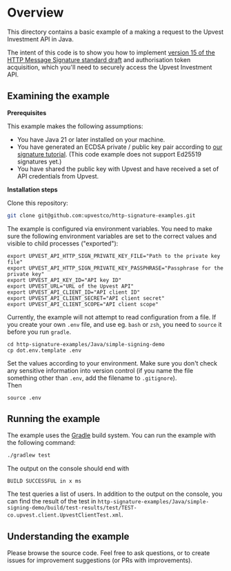 # Overview

This directory contains a basic example of a making a request to the Upvest Investment API in Java.

The intent of this code is to show you how to implement [version 15 of the
HTTP Message Signature standard draft](https://datatracker.ietf.org/doc/html/draft-ietf-httpbis-message-signatures-15)
and authorisation token acquisition, which you'll need to securely access
the Upvest Investment API.


## Examining the example

**Prerequisites**

This example makes the following assumptions:

- You have Java 21 or later installed on your machine.
- You have generated an ECDSA private / public key pair according to
  [our signature tutorial](https://docs.upvest.co/tutorials/implementing_http_signatures_v15#ecdsa).
  (This code example does not support Ed25519 signatures yet.)
- You have shared the public key with Upvest and have
  received a set of API credentials from Upvest.

**Installation steps**

Clone this repository:

```sh
git clone git@github.com:upvestco/http-signature-examples.git
```

The example is configured via environment variables. You need to make sure the following environment variables are set to the correct values and visible to child processes ("exported"):

```
export UPVEST_API_HTTP_SIGN_PRIVATE_KEY_FILE="Path to the private key file"
export UPVEST_API_HTTP_SIGN_PRIVATE_KEY_PASSPHRASE="Passphrase for the private key"
export UPVEST_API_KEY_ID="API key ID"
export UPVEST_URL="URL of the Upvest API"
export UPVEST_API_CLIENT_ID="API client ID"
export UPVEST_API_CLIENT_SECRET="API client secret"
export UPVEST_API_CLIENT_SCOPE="API client scope"
```

Currently, the example will not attempt to read configuration from a file. 
If you create your own `.env` file, and use eg. `bash` or `zsh`, you need to `source` it before you run `gradle`.

```shell
cd http-signature-examples/Java/simple-signing-demo
cp dot.env.template .env
```
Set the values according to your environment. Make sure you don't check any sensitive information into version control (if you name the file something other than `.env`, add the filename to `.gitignore`).   
Then

```shell
source .env
```

## Running the example

The example uses the [Gradle](https://gradle.com) build system. You can run the example with the following command:

```sh
./gradlew test
```

The output on the console should end with
```
BUILD SUCCESSFUL in x ms
```

The test queries a list of users. In addition to the output on the console, you can find the result of the test in `http-signature-examples/Java/simple-signing-demo/build/test-results/test/TEST-co.upvest.client.UpvestClientTest.xml`.


## Understanding the example

Please browse the source code. Feel free to ask questions, or to create issues for improvement suggestions (or PRs with improvements).

